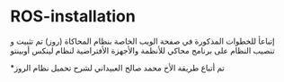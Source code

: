 # ROS-installation
إتباعأ للخطوات المذكورة في صفحة الويب الخاصة بنظام المحاكاة (روز) تم تثبيت و  تنصيب النظام على برنامج محاكي للأنظمة والأجهزة الأفتراضية لنظام لينكس أوبينتو 


*تم أتباع طريقة الأخ محمد صالح العبيداني لشرح تحميل نظام الروز
